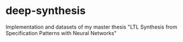 # deep-synthesis
Implementation and datasets of my master thesis "LTL Synthesis from Specification Patterns with Neural Networks"
